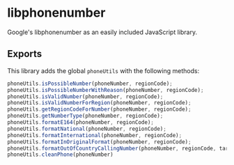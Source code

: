 libphonenumber
==============

Google's libphonenumber as an easily included JavaScript library.

Exports
-------

This library adds the global `phoneUtils` with the following methods:

```js
phoneUtils.isPossibleNumber(phoneNumber, regionCode);
phoneUtils.isPossibleNumberWithReason(phoneNumber, regionCode);
phoneUtils.isValidNumber(phoneNumber, regionCode);
phoneUtils.isValidNumberForRegion(phoneNumber, regionCode);
phoneUtils.getRegionCodeForNumber(phoneNumber, regionCode);
phoneUtils.getNumberType(phoneNumber, regionCode);
phoneUtils.formatE164(phoneNumber, regionCode);
phoneUtils.formatNational(phoneNumber, regionCode);
phoneUtils.formatInternational(phoneNumber, regionCode);
phoneUtils.formatInOriginalFormat(phoneNumber, regionCode);
phoneUtils.formatOutOfCountryCallingNumber(phoneNumber, regionCode, target);
phoneUtils.cleanPhone(phoneNumber)
```
